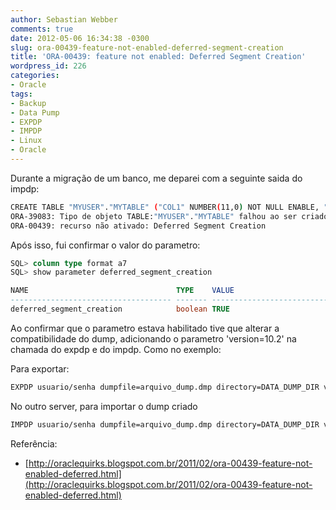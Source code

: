 ```yaml
---
author: Sebastian Webber
comments: true
date: 2012-05-06 16:34:38 -0300
slug: ora-00439-feature-not-enabled-deferred-segment-creation
title: 'ORA-00439: feature not enabled: Deferred Segment Creation'
wordpress_id: 226
categories:
- Oracle
tags:
- Backup
- Data Pump
- EXPDP
- IMPDP
- Linux
- Oracle
---
```


Durante a migração de um banco, me deparei com a seguinte saida do impdp:

```bash
CREATE TABLE "MYUSER"."MYTABLE" ("COL1" NUMBER(11,0) NOT NULL ENABLE, "COL2" NUMBER(11,0) NOT NULL ENABLE...) SEGMENT CREATION DEFERRED ..
ORA-39083: Tipo de objeto TABLE:"MYUSER"."MYTABLE" falhou ao ser criado com o erro:
ORA-00439: recurso não ativado: Deferred Segment Creation
```

Após isso, fui confirmar o valor do parametro:

```sql
SQL> column type format a7
SQL> show parameter deferred_segment_creation

NAME                                 TYPE    VALUE
------------------------------------ ------- ------------------------------
deferred_segment_creation            boolean TRUE
```

Ao confirmar que o parametro estava habilitado tive que alterar a compatibilidade do dump, adicionando o parametro 'version=10.2' na chamada do expdp e do impdp. Como no exemplo:

Para exportar:

```bash
EXPDP usuario/senha dumpfile=arquivo_dump.dmp directory=DATA_DUMP_DIR version=10.2
```

No outro server, para importar o dump criado

```bash
IMPDP usuario/senha dumpfile=arquivo_dump.dmp directory=DATA_DUMP_DIR version=10.2
```

Referência: 

- [http://oraclequirks.blogspot.com.br/2011/02/ora-00439-feature-not-enabled-deferred.html](http://oraclequirks.blogspot.com.br/2011/02/ora-00439-feature-not-enabled-deferred.html)